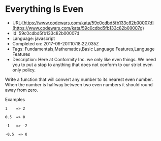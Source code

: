 # Everything Is Even

 - URL:[https://www.codewars.com/kata/59c0cdbd5fb133c82b00007d](https://www.codewars.com/kata/59c0cdbd5fb133c82b00007d)
 - Id: 59c0cdbd5fb133c82b00007d
 - Language: javascript
 - Completed on: 2017-09-20T10:18:22.035Z
 - Tags: Fundamentals,Mathematics,Basic Language Features,Language Features
 - Description:
Here at Conformity Inc. we only like even things. We need you to put a stop to anything that does not conform to our strict even only policy.

Write a function that will convert any number to its nearest even number.  When the number is halfway between two even numbers it should round away from zero.

Examples

```1    => 2```

```0.5  => 0```

```-1   => -2```

```-0.5  => 0```

